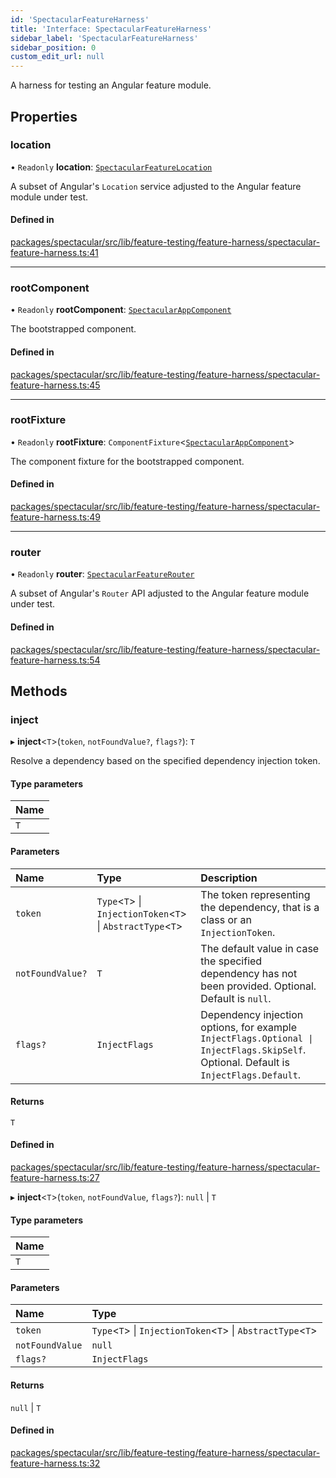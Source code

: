 ```yaml
---
id: 'SpectacularFeatureHarness'
title: 'Interface: SpectacularFeatureHarness'
sidebar_label: 'SpectacularFeatureHarness'
sidebar_position: 0
custom_edit_url: null
---
```


A harness for testing an Angular feature module.

## Properties

### location

• `Readonly` **location**:
[`SpectacularFeatureLocation`](../classes/SpectacularFeatureLocation.md)

A subset of Angular's `Location` service adjusted to the Angular feature module
under test.

#### Defined in

[packages/spectacular/src/lib/feature-testing/feature-harness/spectacular-feature-harness.ts:41](https://github.com/ngworker/ngworker/blob/c91c5ac/packages/spectacular/src/lib/feature-testing/feature-harness/spectacular-feature-harness.ts#L41)

---

### rootComponent

• `Readonly` **rootComponent**:
[`SpectacularAppComponent`](../classes/SpectacularAppComponent.md)

The bootstrapped component.

#### Defined in

[packages/spectacular/src/lib/feature-testing/feature-harness/spectacular-feature-harness.ts:45](https://github.com/ngworker/ngworker/blob/c91c5ac/packages/spectacular/src/lib/feature-testing/feature-harness/spectacular-feature-harness.ts#L45)

---

### rootFixture

• `Readonly` **rootFixture**:
`ComponentFixture`\<[`SpectacularAppComponent`](../classes/SpectacularAppComponent.md)\>

The component fixture for the bootstrapped component.

#### Defined in

[packages/spectacular/src/lib/feature-testing/feature-harness/spectacular-feature-harness.ts:49](https://github.com/ngworker/ngworker/blob/c91c5ac/packages/spectacular/src/lib/feature-testing/feature-harness/spectacular-feature-harness.ts#L49)

---

### router

• `Readonly` **router**:
[`SpectacularFeatureRouter`](../classes/SpectacularFeatureRouter.md)

A subset of Angular's `Router` API adjusted to the Angular feature module under
test.

#### Defined in

[packages/spectacular/src/lib/feature-testing/feature-harness/spectacular-feature-harness.ts:54](https://github.com/ngworker/ngworker/blob/c91c5ac/packages/spectacular/src/lib/feature-testing/feature-harness/spectacular-feature-harness.ts#L54)

## Methods

### inject

▸ **inject**\<`T`\>(`token`, `notFoundValue?`, `flags?`): `T`

Resolve a dependency based on the specified dependency injection token.

#### Type parameters

| Name |
| :--- |
| `T`  |

#### Parameters

| Name             | Type                                                              | Description                                                                                                                           |
| :--------------- | :---------------------------------------------------------------- | :------------------------------------------------------------------------------------------------------------------------------------ |
| `token`          | `Type`\<`T`\> \| `InjectionToken`\<`T`\> \| `AbstractType`\<`T`\> | The token representing the dependency, that is a class or an `InjectionToken`.                                                        |
| `notFoundValue?` | `T`                                                               | The default value in case the specified dependency has not been provided. Optional. Default is `null`.                                |
| `flags?`         | `InjectFlags`                                                     | Dependency injection options, for example `InjectFlags.Optional \| InjectFlags.SkipSelf`. Optional. Default is `InjectFlags.Default`. |

#### Returns

`T`

#### Defined in

[packages/spectacular/src/lib/feature-testing/feature-harness/spectacular-feature-harness.ts:27](https://github.com/ngworker/ngworker/blob/c91c5ac/packages/spectacular/src/lib/feature-testing/feature-harness/spectacular-feature-harness.ts#L27)

▸ **inject**\<`T`\>(`token`, `notFoundValue`, `flags?`): `null` \| `T`

#### Type parameters

| Name |
| :--- |
| `T`  |

#### Parameters

| Name            | Type                                                              |
| :-------------- | :---------------------------------------------------------------- |
| `token`         | `Type`\<`T`\> \| `InjectionToken`\<`T`\> \| `AbstractType`\<`T`\> |
| `notFoundValue` | `null`                                                            |
| `flags?`        | `InjectFlags`                                                     |

#### Returns

`null` \| `T`

#### Defined in

[packages/spectacular/src/lib/feature-testing/feature-harness/spectacular-feature-harness.ts:32](https://github.com/ngworker/ngworker/blob/c91c5ac/packages/spectacular/src/lib/feature-testing/feature-harness/spectacular-feature-harness.ts#L32)
